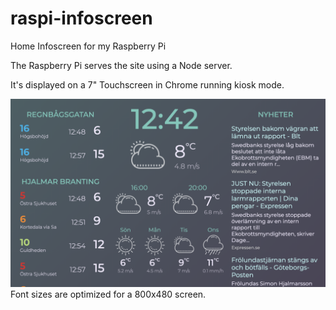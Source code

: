 # raspi-infoscreen
Home Infoscreen for my Raspberry Pi

The Raspberry Pi serves the site using a Node server.

It's displayed on a 7" Touchscreen in Chrome running kiosk mode.

![screenshot of site](https://raw.githubusercontent.com/kristofferek/raspi-infoscreen/master/screenshot.png)
Font sizes are optimized for a 800x480 screen.
